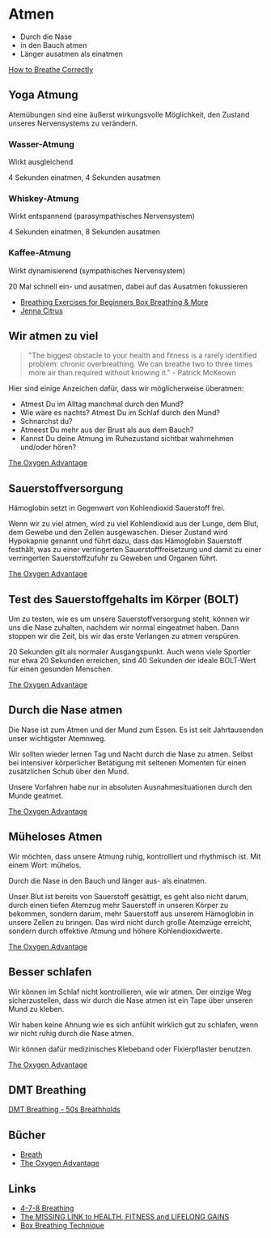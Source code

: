 # Atmen

- Durch die Nase 
- in den Bauch atmen
- Länger ausatmen als einatmen

[How to Breathe Correctly](https://www.marksdailyapple.com/how-to-breathe-correctly/)

## Yoga Atmung

Atemübungen sind eine äußerst wirkungsvolle Möglichkeit, den Zustand unseres Nervensystems zu verändern.

### Wasser-Atmung

Wirkt ausgleichend

4 Sekunden einatmen, 4 Sekunden ausatmen

### Whiskey-Atmung

Wirkt entspannend (parasympathisches Nervensystem)

4 Sekunden einatmen, 8 Sekunden ausatmen

### Kaffee-Atmung

Wirkt dynamisierend (sympathisches Nervensystem)

20 Mal schnell ein- und ausatmen, dabei auf das Ausatmen fokussieren

- [Breathing Exercises for Beginners Box Breathing & More](https://www.yogabody.com/breathing-exercises-beginners/)
- [Jenna Citrus](https://open.spotify.com/intl-de/artist/6MTB8yd0EVIgj0e1vgeJ9M?si=YQAM0mKVT8K-j4QjcqvYmQ)

## Wir atmen zu viel

> "The biggest obstacle to your health and fitness is a rarely identified problem: chronic overbreathing. We can breathe two to three times more air than required without knowing it." - Patrick McKeown

Hier sind einige Anzeichen dafür, dass wir möglicherweise überatmen:

- Atmest Du im Alltag manchmal durch den Mund?
- Wie wäre es nachts? Atmest Du im Schlaf durch den Mund?
- Schnarchst du?
- Atmeest Du mehr aus der Brust als aus dem Bauch?
- Kannst Du deine Atmung im Ruhezustand sichtbar wahrnehmen und/oder hören?

[The Oxygen Advantage](https://www.goodreads.com/book/show/26533127-the-oxygen-advantage)

## Sauerstoffversorgung

Hämoglobin setzt in Gegenwart von Kohlendioxid Sauerstoff frei. 

Wenn wir zu viel atmen, wird zu viel Kohlendioxid aus der Lunge, dem Blut, dem Gewebe und den Zellen ausgewaschen. Dieser Zustand wird Hypokapnie genannt und führt dazu, dass das Hämoglobin Sauerstoff festhält, was zu einer verringerten Sauerstofffreisetzung und damit zu einer verringerten Sauerstoffzufuhr zu Geweben und Organen führt.

[The Oxygen Advantage](https://www.goodreads.com/book/show/26533127-the-oxygen-advantage)

## Test des Sauerstoffgehalts im Körper (BOLT)

Um zu testen, wie es um unsere Sauerstoffversorgung steht, können wir uns die Nase zuhalten, nachdem wir normal eingeatmet haben. Dann stoppen wir die Zeit, bis wir das erste Verlangen zu atmen verspüren.

20 Sekunden gilt als normaler Ausgangspunkt. Auch wenn viele Sportler nur etwa 20 Sekunden erreichen, sind 40 Sekunden der ideale BOLT-Wert für einen gesunden Menschen.

[The Oxygen Advantage](https://www.goodreads.com/book/show/26533127-the-oxygen-advantage)

## Durch die Nase atmen

Die Nase ist zum Atmen und der Mund zum Essen. Es ist seit Jahrtausenden unser wichtigster Atemnweg.

Wir sollten wieder lernen Tag und Nacht durch die Nase zu atmen. Selbst bei intensiver körperlicher Betätigung mit seltenen Momenten für einen zusätzlichen Schub über den Mund. 

Unsere Vorfahren habe nur in absoluten Ausnahmesituationen durch den Munde geatmet.

[The Oxygen Advantage](https://www.goodreads.com/book/show/26533127-the-oxygen-advantage)

## Müheloses Atmen

Wir möchten, dass unsere Atmung ruhig, kontrolliert und rhythmisch ist. Mit einem Wort: mühelos.

Durch die Nase in den Bauch und länger aus- als einatmen.

Unser Blut ist bereits von Sauerstoff gesättigt, es geht also nicht darum, durch einen tiefen Atemzug mehr Sauerstoff in unseren Körper zu bekommen, sondern darum, mehr Sauerstoff aus unserem Hämoglobin in unsere Zellen zu bringen. Das wird nicht durch große Atemzüge erreicht, sondern durch effektive Atmung und höhere Kohlendioxidwerte.

[The Oxygen Advantage](https://www.goodreads.com/book/show/26533127-the-oxygen-advantage)

## Besser schlafen

Wir können im Schlaf nicht kontrollieren, wie wir atmen. Der einzige Weg sicherzustellen, dass wir durch die Nase atmen ist ein Tape über unseren Mund zu kleben.

Wir haben keine Ahnung wie es sich anfühlt wirklich gut zu schlafen, wenn wir nicht ruhig durch die Nase atmen. 

Wir können dafür medizinisches Klebeband oder Fixierpflaster benutzen.

[The Oxygen Advantage](https://www.goodreads.com/book/show/26533127-the-oxygen-advantage)

## DMT Breathing

[DMT Breathing - 50s Breathholds](https://www.youtube.com/watch?v=fCD57zIPs-s)

## Bücher

- [Breath](https://www.goodreads.com/book/show/48890486-breath)
- [The Oxygen Advantage](https://www.goodreads.com/book/show/26533127-the-oxygen-advantage)

## Links

- [4-7-8 Breathing](https://breathing.m15y.com/)
- [The MISSING LINK to HEALTH, FITNESS and LIFELONG GAINS](https://www.youtube.com/watch?v=pSCe0tLwfYk)
- [Box Breathing Technique](https://lassebomh.github.io/box-breathing/)